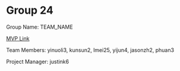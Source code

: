 # Group 24
Group Name: TEAM_NAME

[MVP Link](https://docs.google.com/document/d/1PvsMjsvhOWrlsbCVN2AyjA8IksgFMKGYUz6Tb0LXIto/edit)

Team Members: yinuoli3, kunsun2, lmei25, yijun4, jasonzh2, phuan3

Project Manager: justink6
